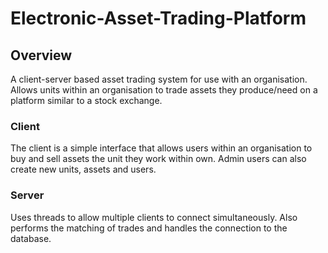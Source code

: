 # Electronic-Asset-Trading-Platform

## Overview

A client-server based asset trading system for use with an organisation. Allows units within an organisation to trade assets they produce/need on a platform similar to a stock exchange.

### Client

The client is a simple interface that allows users within an organisation to buy and sell assets the unit they work within own. Admin users can also create new units, assets and users.

### Server

Uses threads to allow multiple clients to connect simultaneously. Also performs the matching of trades and handles the connection to the database. 

